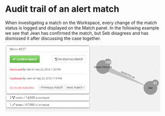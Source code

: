 # Audit trail of an alert match

When investigating a match on the Workspace, every change of the match status is logged and displayed on the Match panel. In the following example we see that Jean has confirmed the match, but Seb disagrees and has dismissed it after discussing the case together.

![](alert-trail.png)
